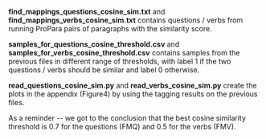 **find_mappings_questions_cosine_sim.txt** and **find_mappings_verbs_cosine_sim.txt**
contains questions / verbs from running ProPara pairs of paragraphs with the similarity score. <br/>
  
**samples_for_questions_cosine_threshold.csv** and **samples_for_verbs_cosine_threshold.csv**
contains samples from the previous files in different range of thresholds, with label 1 if the two questions / verbs 
should be similar and label 0 otherwise. <br/>
  
**read_questions_cosine_sim.py** and **read_verbs_cosine_sim.py** create the plots in the 
appendix (Figure4) by using the tagging results on the previous files. <br/>
  
As a reminder -- we got to the conclusion that the best cosine similarity threshold is 
0.7 for the questions (FMQ) and 0.5 for the verbs (FMV).  